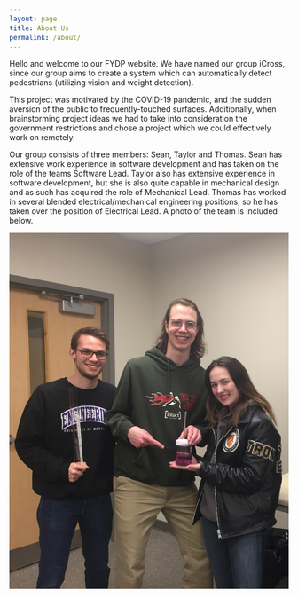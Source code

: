 ```yaml
---
layout: page
title: About Us
permalink: /about/
---
```


Hello and welcome to our FYDP website. We have named our group iCross, since our group aims to create a system which can automatically detect pedestrians (utilizing vision and weight detection). 

This project was motivated by the COVID-19 pandemic, and the sudden aversion of the public to frequently-touched surfaces. Additionally, when brainstorming project ideas we had to take into consideration the government restrictions and chose a project which we could effectively work on remotely.

Our group consists of three members: Sean, Taylor and Thomas. Sean has extensive work experience in software development and has taken on the role of the teams Software Lead. Taylor also has extensive experience in software development, but she is also quite capable in mechanical design and as such has acquired the role of Mechanical Lead. Thomas has worked in several blended electrical/mechanical engineering positions, so he has taken over the position of Electrical Lead. A photo of the team is included below.

![Team Photo](/../assets/team-photo.jpg)
